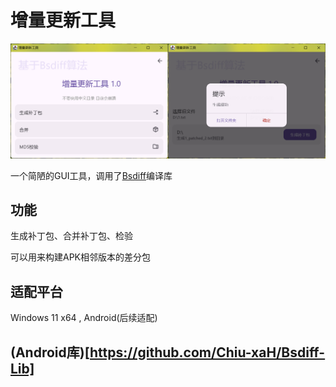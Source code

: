 # 增量更新工具

![截图](/img/shot.jpg)

一个简陋的GUI工具，调用了[Bsdiff](/Bsdiff)编译库

## 功能
生成补丁包、合并补丁包、检验

可以用来构建APK相邻版本的差分包

## 适配平台
Windows 11 x64 , Android(后续适配)

## (Android库)[https://github.com/Chiu-xaH/Bsdiff-Lib]
